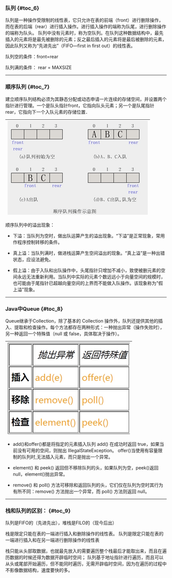 ### 队列 {#toc_6}

队列是一种操作受限制的线性表，它只允许在表的前端（front）进行删除操作，而在表的后端（rear）进行插入操作。进行插入操作的端称为队尾，进行删除操作的端称为队头。 队列中没有元素时，称为空队列。在队列这种数据结构中，最先插入的元素将是最先被删除的元素；反之最后插入的元素将是最后被删除的元素，因此队列又称为“先进先出”（FIFO—first in first out）的线性表。

队列空的条件：front=rear

队列满的条件： rear = MAXSIZE

---

### 顺序队列 {#toc_7}

建立顺序队列结构必须为其静态分配或动态申请一片连续的存储空间，并设置两个指针进行管理。一个是队头指针front，它指向队头元素；另一个是队尾指针rear，它指向下一个入队元素的存储位置．

| ![](/assets/import4.2.png) |
| :---: |


顺序队列中的溢出现象：

* 下溢：当队列为空时，做出队运算产生的溢出现象。“下溢”是正常现象，常用作程序控制转移的条件。

* 真上溢：当队列满时，做进栈运算产生空间溢出的现象。“真上溢”是一种出错状态，应设法避免。

* 假上溢：由于入队和出队操作中，头尾指针只增加不减小，致使被删元素的空间永远无法重新利用。当队列中实际的元素个数远远小于向量空间的规模时，也可能由于尾指针已超越向量空间的上界而不能做入队操作。该现象称为"假上溢"现象。

---

### Java中Queue {#toc_8}

Queue继承于Collection，除了基本的 Collection 操作外，队列还提供其他的插入、提取和检查操作。每个方法都存在两种形式：一种抛出异常（操作失败时），另一种返回一个特殊值（null 或 false，具体取决于操作）。

| ![](/assets/import4.2.1.png) |
| :---: |


* add\(\)和offer\(\)都是将指定的元素插入队列  add\(\) 在成功时返回 true，如果当前没有可用的空间，则抛出 IllegalStateException。 offer\(\)当使用有容量限制的队列时,无法插入元素，而只是抛出一个异常。

* element\(\) 和 peek\(\) 返回但不移除队列的头，如果队列为空，peek\(\)返回 null，element\(\)抛出异常。

* remove\(\) 和 poll\(\) 方法可移除和返回队列的头，它们仅在队列为空时其行为有所不同：remove\(\) 方法抛出一个异常，而 poll\(\) 方法则返回 null。

---

### 栈和队列的区别： {#toc_9}

队列是FIFO的（先进先出），堆栈是FILO的（现今后出）

栈是限定只能在表的一端进行插入和删除操作的线性表。 队列是限定只能在表的一端进行插入和在另一端进行删除操作的线性表

栈只能从头部取数据，也就最先放入的需要遍历整个栈最后才能取出来，而且在遍历数据的时候还得为数据开辟临时空间； 队列基于地址指针进行遍历，而且可以从头或尾部开始遍历，但不能同时遍历，无需开辟临时空间，因为在遍历的过程中不影像数据结构，速度要快的多。

